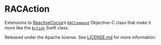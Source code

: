 # RACAction

Extensions to [ReactiveCocoa](https://github.com/ReactiveCocoa/ReactiveCocoa)’s
[`RACCommand`](https://github.com/ReactiveCocoa/ReactiveCocoa/blob/9dcc9c563a0c17fb4dbfdddf6c5cf10ab500cc08/ReactiveCocoa/Objective-C/RACCommand.h)
Objective-C class that make it more like the
[`Action`](https://github.com/ReactiveCocoa/ReactiveCocoa/blob/9dcc9c563a0c17fb4dbfdddf6c5cf10ab500cc08/ReactiveCocoa/Swift/Action.swift)
Swift class.

Released under the Apache license. See [LICENSE.md](LICENSE.md) for more
information.
